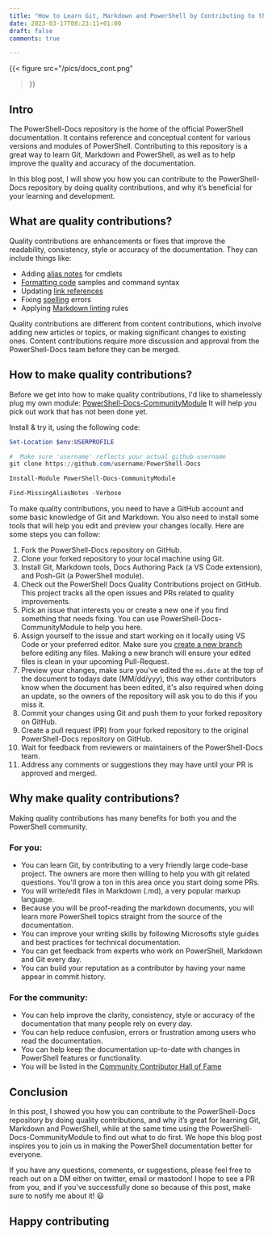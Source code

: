 ```yaml
--- 
title: "How to Learn Git, Markdown and PowerShell by Contributing to the PowerShell-Docs Repository" 
date: 2023-03-17T08:23:11+01:00 
draft: false
comments: true

---
```


{{< figure
  src="/pics/docs_cont.png"
>}}

## Intro

The PowerShell-Docs repository is the home of the official PowerShell documentation. It contains reference and conceptual content for various versions and modules of PowerShell. Contributing to this repository is a great way to learn Git, Markdown and PowerShell, as well as to help improve the quality and accuracy of the documentation.

In this blog post, I will show you how you can contribute to the PowerShell-Docs repository by doing quality contributions, and why it’s beneficial for your learning and development.

## What are quality contributions?

Quality contributions are enhancements or fixes that improve the readability, consistency, style or accuracy of the documentation. They can include things like:

- Adding [alias notes](https://learn.microsoft.com/powershell/scripting/community/contributing/quality-improvements?view=powershell-7.2#aliases) for cmdlets
- [Formatting code](https://learn.microsoft.com/powershell/scripting/community/contributing/quality-improvements?view=powershell-7.2#formatting-code-samples) samples and command syntax
- Updating [link references](https://learn.microsoft.com/powershell/scripting/community/contributing/quality-improvements?view=powershell-7.2#link-references)
- Fixing [spelling](https://learn.microsoft.com/powershell/scripting/community/contributing/quality-improvements?view=powershell-7.2#spelling) errors
- Applying [Markdown linting](https://learn.microsoft.com/powershell/scripting/community/contributing/quality-improvements?view=powershell-7.2#markdown-linting) rules


Quality contributions are different from content contributions, which involve adding new articles or topics, or making significant changes to existing ones. Content contributions require more discussion and approval from the PowerShell-Docs team before they can be merged.

## How to make quality contributions?

Before we get into how to make quality contributions, I'd like to shamelessly plug my own module: [PowerShell-Docs-CommunityModule](https://www.powershellgallery.com/packages/PowerShell-Docs-CommunityModule/)
It will help you pick out work that has not been done yet.

Install & try it, using the following code:

```powershell
Set-Location $env:USERPROFILE

#  Make sure 'username' reflects your actual github username
git clone https://github.com/username/PowerShell-Docs

Install-Module PowerShell-Docs-CommunityModule

Find-MissingAliasNotes -Verbose
```

To make quality contributions, you need to have a GitHub account and some basic knowledge of Git and Markdown. You also need to install some tools that will help you edit and preview your changes locally. Here are some steps you can follow:

1. Fork the PowerShell-Docs repository on GitHub.
2. Clone your forked repository to your local machine using Git.
3. Install Git, Markdown tools, Docs Authoring Pack (a VS Code extension), and Posh-Git (a PowerShell module).
4. Check out the PowerShell Docs Quality Contributions project on GitHub. This project tracks all the open issues and PRs related to quality improvements.
5. Pick an issue that interests you or create a new one if you find something that needs fixing. You can use PowerShell-Docs-CommunityModule to help you here.
6. Assign yourself to the issue and start working on it locally using VS Code or your preferred editor. Make sure you [create a new branch](https://www.atlassian.com/git/tutorials/using-branches) before editing any files. Making a new branch will ensure your edited files is clean in your upcoming Pull-Request.
7. Preview your changes, make sure you've edited the `ms.date` at the top of the document to todays date (MM/dd/yyy), this way other contributors know when the document has been edited, it's also required when doing an update, so the owners of the repository will ask you to do this if you miss it. 
8. Commit your changes using Git and push them to your forked repository on GitHub.
9.  Create a pull request (PR) from your forked repository to the original PowerShell-Docs repository on GitHub.
10. Wait for feedback from reviewers or maintainers of the PowerShell-Docs team.
11. Address any comments or suggestions they may have until your PR is approved and merged.



## Why make quality contributions?
Making quality contributions has many benefits for both you and the PowerShell community.

### For you:

- You can learn Git, by contributing to a very friendly large code-base project. The owners are more then willing to help you with git related questions. You'll grow a ton in this area once you start doing some PRs.
- You will write/edit files in Markdown (.md), a very popular markup language.
- Because you will be proof-reading the markdown documents, you will learn more PowerShell topics straight from the source of the documentation.
- You can improve your writing skills by following Microsofts style guides and best practices for technical documentation.
- You can get feedback from experts who work on PowerShell, Markdown and Git every day.
- You can build your reputation as a contributor by having your name appear in commit history.

### For the community:

- You can help improve the clarity, consistency, style or accuracy of the documentation that many people rely on every day.
- You can help reduce confusion, errors or frustration among users who read the documentation.
- You can help keep the documentation up-to-date with changes in PowerShell features or 
functionality.
- You will be listed in the [Community Contributor Hall of Fame](https://learn.microsoft.com/powershell/scripting/community/contributing/overview?view=powershell-7.2)


## Conclusion

In this post, I showed you how you can contribute to the PowerShell-Docs repository by doing quality contributions, and why it’s great for learning Git, Markdown and PowerShell, while at the same time using the PowerShell-Docs-CommunityModule to find out what to do first. We hope this blog post inspires you to join us in making the PowerShell documentation better for everyone.

If you have any questions, comments, or suggestions, please feel free to reach out on a DM either on twitter, email or mastodon!
I hope to see a PR from you, and if you've successfully done so because of this post, make sure to notify me about it! 😃


## Happy contributing